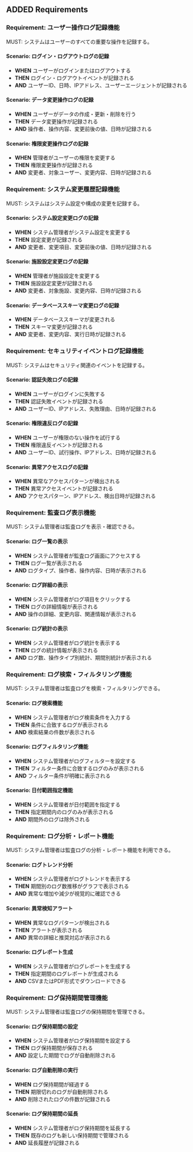 ## ADDED Requirements

### Requirement: ユーザー操作ログ記録機能

MUST: システムはユーザーのすべての重要な操作を記録する。

#### Scenario: ログイン・ログアウトログの記録

- **WHEN** ユーザーがログインまたはログアウトする
- **THEN** ログイン・ログアウトイベントが記録される
- **AND** ユーザーID、日時、IPアドレス、ユーザーエージェントが記録される

#### Scenario: データ変更操作ログの記録

- **WHEN** ユーザーがデータの作成・更新・削除を行う
- **THEN** データ変更操作が記録される
- **AND** 操作者、操作内容、変更前後の値、日時が記録される

#### Scenario: 権限変更操作ログの記録

- **WHEN** 管理者がユーザーの権限を変更する
- **THEN** 権限変更操作が記録される
- **AND** 変更者、対象ユーザー、変更内容、日時が記録される

### Requirement: システム変更履歴記録機能

MUST: システムはシステム設定や構成の変更を記録する。

#### Scenario: システム設定変更ログの記録

- **WHEN** システム管理者がシステム設定を変更する
- **THEN** 設定変更が記録される
- **AND** 変更者、変更項目、変更前後の値、日時が記録される

#### Scenario: 施設設定変更ログの記録

- **WHEN** 管理者が施設設定を変更する
- **THEN** 施設設定変更が記録される
- **AND** 変更者、対象施設、変更内容、日時が記録される

#### Scenario: データベーススキーマ変更ログの記録

- **WHEN** データベーススキーマが変更される
- **THEN** スキーマ変更が記録される
- **AND** 変更者、変更内容、実行日時が記録される

### Requirement: セキュリティイベントログ記録機能

MUST: システムはセキュリティ関連のイベントを記録する。

#### Scenario: 認証失敗ログの記録

- **WHEN** ユーザーがログインに失敗する
- **THEN** 認証失敗イベントが記録される
- **AND** ユーザーID、IPアドレス、失敗理由、日時が記録される

#### Scenario: 権限違反ログの記録

- **WHEN** ユーザーが権限のない操作を試行する
- **THEN** 権限違反イベントが記録される
- **AND** ユーザーID、試行操作、IPアドレス、日時が記録される

#### Scenario: 異常アクセスログの記録

- **WHEN** 異常なアクセスパターンが検出される
- **THEN** 異常アクセスイベントが記録される
- **AND** アクセスパターン、IPアドレス、検出日時が記録される

### Requirement: 監査ログ表示機能

MUST: システム管理者は監査ログを表示・確認できる。

#### Scenario: ログ一覧の表示

- **WHEN** システム管理者が監査ログ画面にアクセスする
- **THEN** ログ一覧が表示される
- **AND** ログタイプ、操作者、操作内容、日時が表示される

#### Scenario: ログ詳細の表示

- **WHEN** システム管理者がログ項目をクリックする
- **THEN** ログの詳細情報が表示される
- **AND** 操作の詳細、変更内容、関連情報が表示される

#### Scenario: ログ統計の表示

- **WHEN** システム管理者がログ統計を表示する
- **THEN** ログの統計情報が表示される
- **AND** ログ数、操作タイプ別統計、期間別統計が表示される

### Requirement: ログ検索・フィルタリング機能

MUST: システム管理者は監査ログを検索・フィルタリングできる。

#### Scenario: ログ検索機能

- **WHEN** システム管理者がログ検索条件を入力する
- **THEN** 条件に合致するログが表示される
- **AND** 検索結果の件数が表示される

#### Scenario: ログフィルタリング機能

- **WHEN** システム管理者がログフィルターを設定する
- **THEN** フィルター条件に合致するログのみが表示される
- **AND** フィルター条件が明確に表示される

#### Scenario: 日付範囲指定機能

- **WHEN** システム管理者が日付範囲を指定する
- **THEN** 指定期間内のログのみが表示される
- **AND** 期間外のログは除外される

### Requirement: ログ分析・レポート機能

MUST: システム管理者は監査ログの分析・レポート機能を利用できる。

#### Scenario: ログトレンド分析

- **WHEN** システム管理者がログトレンドを表示する
- **THEN** 期間別のログ数推移がグラフで表示される
- **AND** 異常な増加や減少が視覚的に確認できる

#### Scenario: 異常検知アラート

- **WHEN** 異常なログパターンが検出される
- **THEN** アラートが表示される
- **AND** 異常の詳細と推奨対応が表示される

#### Scenario: ログレポート生成

- **WHEN** システム管理者がログレポートを生成する
- **THEN** 指定期間のログレポートが生成される
- **AND** CSVまたはPDF形式でダウンロードできる

### Requirement: ログ保持期間管理機能

MUST: システム管理者は監査ログの保持期間を管理できる。

#### Scenario: ログ保持期間の設定

- **WHEN** システム管理者がログ保持期間を設定する
- **THEN** ログ保持期間が保存される
- **AND** 設定した期間でログが自動削除される

#### Scenario: ログ自動削除の実行

- **WHEN** ログ保持期間が経過する
- **THEN** 期限切れのログが自動削除される
- **AND** 削除されたログの件数が記録される

#### Scenario: ログ保持期間の延長

- **WHEN** システム管理者がログ保持期間を延長する
- **THEN** 既存のログも新しい保持期間で管理される
- **AND** 延長履歴が記録される
